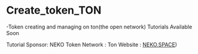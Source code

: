 # Create_token_TON
-Token creating and managing on ton(the open network)
Tutorials Available Soon

Tutorial Sponsor:
NEKO Token 
Network : Ton
Website : [NEKO.SPACE](https://neko.space))
